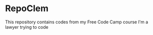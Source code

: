 # RepoClem
This repository contains codes from my Free Code Camp course
I'm a lawyer trying to code
